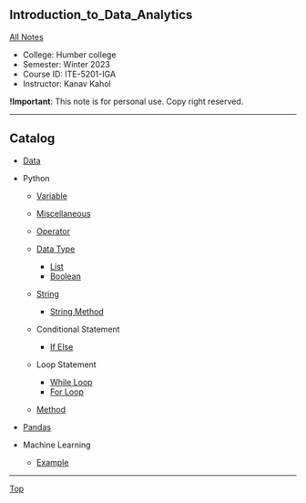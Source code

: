 ## Introduction_to_Data_Analytics

[All Notes](../../index.md)

- College: Humber college
- Semester: Winter 2023
- Course ID: ITE-5201-IGA
- Instructor: Kanav Kahol

**!Important**: This note is for personal use. Copy right reserved.

---

## Catalog

- [Data](./fundamental/data.md)
- Python

  - [Variable](./python/variable.md)
  - [Miscellaneous](./python/miscellaneous.md)
  - [Operator](./python/operator.md)

  - [Data Type](./python/data_type.md)

    - [List](./python/list.md)
    - [Boolean](./python/boolean.md)

  - [String](./python/string.md)

    - [String Method](./python/string_method.md)

  - Conditional Statement

    - [If Else](./python/if_else.md)

  - Loop Statement

    - [While Loop](./python/while.md)
    - [For Loop](./python/for_loop.md)

  - [Method](./python/method.md)

- [Pandas](./pandas/index.md)

- Machine Learning
  - [Example](./machine_learning/example.md)

---

[Top](#introduction_to_data_analytics)
